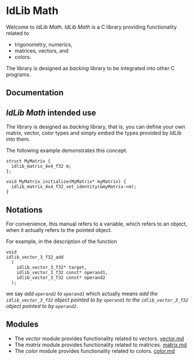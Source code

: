# IdLib Math
Welcome to *IdLib Math*.
*IdLib Math* is a C library providing functionality related to
- trigonometry, numerics,
- matrices, vectors, and
- colors.

The library is designed as *backing* library to be integrated into other C programs.

## Documentation

## *IdLib Math* intended use
The library is designed as *backing* library, that is, you can define your own matrix, vector, color types and simply
*embed* the types provided by IdLib into them.

The following example demonstrates this concept.
```
struct MyMatrix {
  idlib_matrix_4x4_f32 m;
};

void MyMatrix_initialize(MyMatrix* myMatrix) {
  idlib_matrix_4x4_f32_set_identity(&myMatrix->m);
}
```

## Notations
For convenience, this manual refers to a variable, which refers to an object, when it actually refers to the pointed object.

For example, in the description of the function
```
void
idlib_vector_3_f32_add
  (
    idlib_vector_3_f32* target,
    idlib_vector_3_f32 const* operand1,
    idlib_vector_3_f32 const* operand2
  );
```
we say
*add `operand2` to `operand1`*
which actually means
*add the `idlib_vector_3_f32` object pointed to by `operand1` to the `idlib_vector_3_f32` object pointed to by `operand2`*.

## Modules
- The *vector* module provides functionality related to vectors.
  [vector.md](vector.md)
- The *matrix* module provides functionality related to matrices.
  [matrix.md](matrix.md)
- The *color* module provides functionality related to colors.
  [color.md](matrix.md)
 